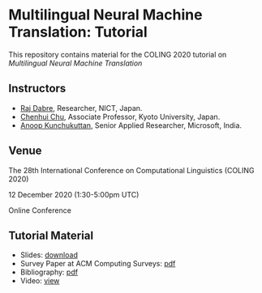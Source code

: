 # Multilingual Neural Machine Translation: Tutorial

This repository contains material for the COLING 2020 tutorial on _Multilingual Neural Machine Translation_


## Instructors

- [Raj Dabre](https://prajdabre.wixsite.com/prajdabre), Researcher, NICT, Japan. 
- [Chenhui Chu](http://researchmap.jp/chu/?lang=en), Associate Professor, Kyoto University, Japan. 
- [Anoop Kunchukuttan](http://anoopk.in), Senior Applied Researcher, Microsoft, India. 

## Venue 

The 28th International Conference on Computational Linguistics (COLING 2020)

12 December 2020 (1:30-5:00pm UTC)

Online Conference

## Tutorial Material

- Slides: [download]()
- Survey Paper at ACM Computing Surveys: [pdf](https://dl.acm.org/doi/pdf/10.1145/3406095)
- Bibliography: [pdf](mnmt_bibliography.pdf)
- Video: [view]()


